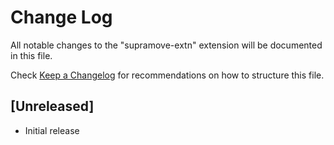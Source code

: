 # Change Log

All notable changes to the "supramove-extn" extension will be documented in this file.

Check [Keep a Changelog](http://keepachangelog.com/) for recommendations on how to structure this file.

## [Unreleased]

- Initial release